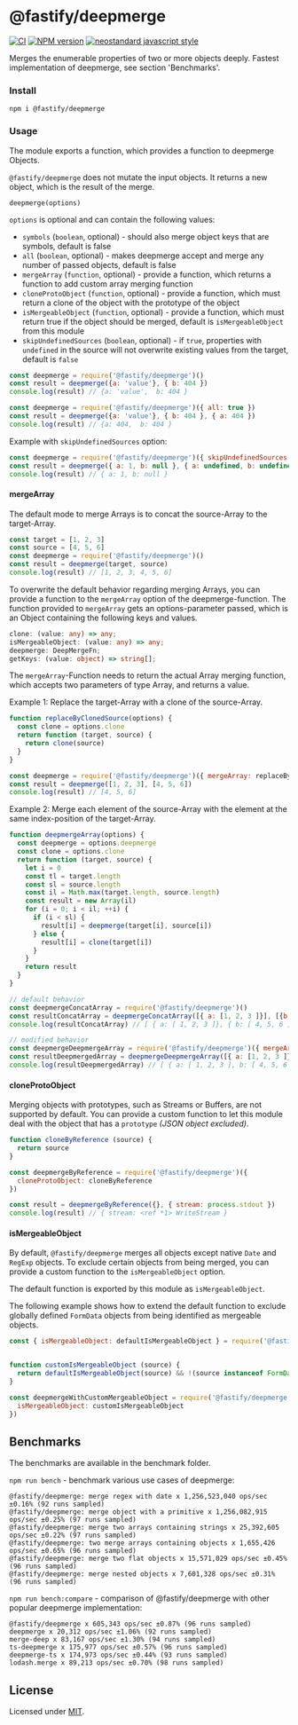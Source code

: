 # @fastify/deepmerge

[![CI](https://github.com/fastify/deepmerge/actions/workflows/ci.yml/badge.svg?branch=main)](https://github.com/fastify/deepmerge/actions/workflows/ci.yml)
[![NPM version](https://img.shields.io/npm/v/@fastify/deepmerge.svg?style=flat)](https://www.npmjs.com/package/@fastify/deepmerge)
[![neostandard javascript style](https://img.shields.io/badge/code_style-neostandard-brightgreen?style=flat)](https://github.com/neostandard/neostandard)

Merges the enumerable properties of two or more objects deeply. Fastest implementation of deepmerge, see section 'Benchmarks'.

### Install
```
npm i @fastify/deepmerge
```

### Usage

The module exports a function, which provides a function to deepmerge Objects.

`@fastify/deepmerge` does not mutate the input objects. It returns a new object, which is the result of the merge.

```
deepmerge(options)
```

`options` is optional and can contain the following values:

- `symbols` (`boolean`, optional) - should also merge object keys that are symbols, default is false
- `all` (`boolean`, optional) - makes deepmerge accept and merge any number of passed objects, default is false
- `mergeArray` (`function`, optional) - provide a function, which returns a function to add custom array merging function
- `cloneProtoObject` (`function`, optional) - provide a function, which must return a clone of the object with the prototype of the object
- `isMergeableObject` (`function`, optional) - provide a function, which must return true if the object should be merged, default is `isMergeableObject` from this module
- `skipUndefinedSources` (`boolean`, optional) - if `true`, properties with `undefined` in the source will not overwrite existing values from the target, default is `false`

```js
const deepmerge = require('@fastify/deepmerge')()
const result = deepmerge({a: 'value'}, { b: 404 })
console.log(result) // {a: 'value',  b: 404 }
```

```js
const deepmerge = require('@fastify/deepmerge')({ all: true })
const result = deepmerge({a: 'value'}, { b: 404 }, { a: 404 })
console.log(result) // {a: 404,  b: 404 }
```

Example with `skipUndefinedSources` option:

```js
const deepmerge = require('@fastify/deepmerge')({ skipUndefinedSources: true })
const result = deepmerge({ a: 1, b: null }, { a: undefined, b: undefined })
console.log(result) // { a: 1, b: null }
```

#### mergeArray

The default mode to merge Arrays is to concat the source-Array to the target-Array.

```js
const target = [1, 2, 3]
const source = [4, 5, 6]
const deepmerge = require('@fastify/deepmerge')()
const result = deepmerge(target, source)
console.log(result) // [1, 2, 3, 4, 5, 6]
```

To overwrite the default behavior regarding merging Arrays, you can provide a function to the
`mergeArray` option of the deepmerge-function. The function provided to `mergeArray`
gets an options-parameter passed, which is an Object containing the following keys and values.

```typescript
clone: (value: any) => any;
isMergeableObject: (value: any) => any;
deepmerge: DeepMergeFn;
getKeys: (value: object) => string[];
```

The `mergeArray`-Function needs to return the actual Array merging function, which accepts two parameters of type
Array, and returns a value.

Example 1: Replace the target-Array with a clone of the source-Array.

```js
function replaceByClonedSource(options) {
  const clone = options.clone
  return function (target, source) {
    return clone(source)
  }
}

const deepmerge = require('@fastify/deepmerge')({ mergeArray: replaceByClonedSource })
const result = deepmerge([1, 2, 3], [4, 5, 6])
console.log(result) // [4, 5, 6]
```

Example 2: Merge each element of the source-Array with the element at the same index-position of the target-Array.

```js
function deepmergeArray(options) {
  const deepmerge = options.deepmerge
  const clone = options.clone
  return function (target, source) {
    let i = 0
    const tl = target.length
    const sl = source.length
    const il = Math.max(target.length, source.length)
    const result = new Array(il)
    for (i = 0; i < il; ++i) {
      if (i < sl) {
        result[i] = deepmerge(target[i], source[i])
      } else {
        result[i] = clone(target[i])
      }
    }
    return result
  }
}

// default behavior
const deepmergeConcatArray = require('@fastify/deepmerge')()
const resultConcatArray = deepmergeConcatArray([{ a: [1, 2, 3 ]}], [{b: [4, 5, 6]}])
console.log(resultConcatArray) // [ { a: [ 1, 2, 3 ]}, { b: [ 4, 5, 6 ] } ]

// modified behavior
const deepmergeDeepmergeArray = require('@fastify/deepmerge')({ mergeArray: deepmergeArray })
const resultDeepmergedArray = deepmergeDeepmergeArray([{ a: [1, 2, 3 ]}], [{b: [4, 5, 6]}])
console.log(resultDeepmergedArray) // [ { a: [ 1, 2, 3 ], b: [ 4, 5, 6 ] } ]
```

#### cloneProtoObject

Merging objects with prototypes, such as Streams or Buffers, are not supported by default.
You can provide a custom function to let this module deal with the object that has a `prototype` _(JSON object excluded)_.

```js
function cloneByReference (source) {
  return source
}

const deepmergeByReference = require('@fastify/deepmerge')({
  cloneProtoObject: cloneByReference
})

const result = deepmergeByReference({}, { stream: process.stdout })
console.log(result) // { stream: <ref *1> WriteStream }
```

#### isMergeableObject

By default, `@fastify/deepmerge` merges all objects except native `Date` and `RegExp` objects. To exclude certain objects from being merged, you can provide a custom function to the `isMergeableObject` option.

The default function is exported by this module as `isMergeableObject`.

The following example shows how to extend the default function to exclude globally defined `FormData` objects from being identified as mergeable objects.

```js
const { isMergeableObject: defaultIsMergeableObject } = require('@fastify/deepmerge')


function customIsMergeableObject (source) {
  return defaultIsMergeableObject(source) && !(source instanceof FormData)
}

const deepmergeWithCustomMergeableObject = require('@fastify/deepmerge')({
  isMergeableObject: customIsMergeableObject
})
```

## Benchmarks

The benchmarks are available in the benchmark folder.

`npm run bench` - benchmark various use cases of deepmerge:
```
@fastify/deepmerge: merge regex with date x 1,256,523,040 ops/sec ±0.16% (92 runs sampled)
@fastify/deepmerge: merge object with a primitive x 1,256,082,915 ops/sec ±0.25% (97 runs sampled)
@fastify/deepmerge: merge two arrays containing strings x 25,392,605 ops/sec ±0.22% (97 runs sampled)
@fastify/deepmerge: two merge arrays containing objects x 1,655,426 ops/sec ±0.65% (96 runs sampled)
@fastify/deepmerge: merge two flat objects x 15,571,029 ops/sec ±0.45% (96 runs sampled)
@fastify/deepmerge: merge nested objects x 7,601,328 ops/sec ±0.31% (96 runs sampled)
```

`npm run bench:compare` - comparison of @fastify/deepmerge with other popular deepmerge implementation:
```
@fastify/deepmerge x 605,343 ops/sec ±0.87% (96 runs sampled)
deepmerge x 20,312 ops/sec ±1.06% (92 runs sampled)
merge-deep x 83,167 ops/sec ±1.30% (94 runs sampled)
ts-deepmerge x 175,977 ops/sec ±0.57% (96 runs sampled)
deepmerge-ts x 174,973 ops/sec ±0.44% (93 runs sampled)
lodash.merge x 89,213 ops/sec ±0.70% (98 runs sampled)
```

## License

Licensed under [MIT](./LICENSE).
